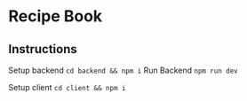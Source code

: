 # Recipe Book
## Instructions
Setup backend
``` cd backend && npm i ```
Run Backend
```npm run dev```

Setup client
```cd client && npm i```